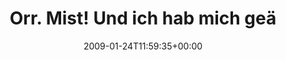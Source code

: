 ---
retweeted: false
source: <a href="http://twitter.com" rel="nofollow">Twitter Web Client</a>
entities:
  hashtags:
  - text: vogtland
    indices:
    - '105'
    - '114'
  symbols: []
  user_mentions: []
  urls: []
display_text_range:
- '0'
- '122'
favorite_count: '0'
id_str: '1144421327'
truncated: false
retweet_count: '0'
id: '1144421327'
created_at: Sat Jan 24 11:59:35 +0000 2009
favorited: false
full_text: 'Orr. Mist! Und ich hab mich geärgert, das ich sonst kaum jemanden mehr
  gekannt hab. Wusst nich das Du im #vogtland bist...'
lang: de
tags:
- vogtland
- pesos:twitter
date: '2009-01-24T11:59:35+00:00'
src: https://twitter.com/bascht/status/1144421327
original_url: https://twitter.com/bascht/status/1144421327
type: twitter_tweet
text: 'Orr. Mist! Und ich hab mich geärgert, das ich sonst kaum jemanden mehr gekannt
  hab. Wusst nich das Du im #vogtland bist...'
title: Orr. Mist! Und ich hab mich geä

---